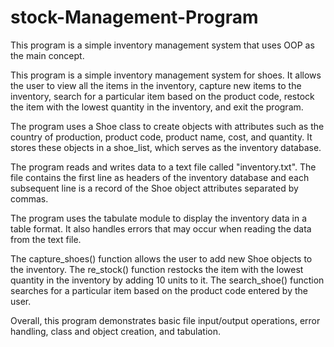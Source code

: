 # stock-Management-Program
This program is a simple inventory management system that uses OOP as the main concept.

This program is a simple inventory management system for shoes. It allows the user to view all the items in the inventory, capture new items to the inventory, search for a particular item based on the product code, restock the item with the lowest quantity in the inventory, and exit the program.

The program uses a Shoe class to create objects with attributes such as the country of production, product code, product name, cost, and quantity. It stores these objects in a shoe_list, which serves as the inventory database.

The program reads and writes data to a text file called "inventory.txt". The file contains the first line as headers of the inventory database and each subsequent line is a record of the Shoe object attributes separated by commas.

The program uses the tabulate module to display the inventory data in a table format. It also handles errors that may occur when reading the data from the text file.

The capture_shoes() function allows the user to add new Shoe objects to the inventory. The re_stock() function restocks the item with the lowest quantity in the inventory by adding 10 units to it. The search_shoe() function searches for a particular item based on the product code entered by the user.

Overall, this program demonstrates basic file input/output operations, error handling, class and object creation, and tabulation.
